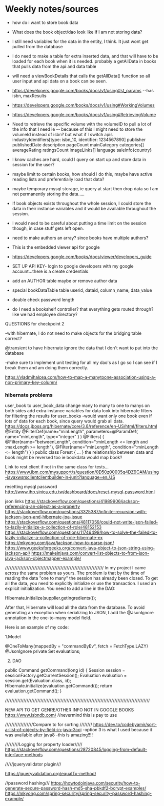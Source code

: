 # Weekly notes/sources

- how do i want to store book data
- What does the book object/dao look like if I am not storing data?
- I still need variables for the data in the entity, I think. It just wont get pulled from the database
- I do need to make a table for extra inserted data, and that will have to be loaded for each book when it is needed. probably a getAllData in books that pulls data from the api and data table
- will need a viewBookDetails that calls the getAllData() function so all user input and api data on a book can be seen. 
- https://developers.google.com/books/docs/v1/using#st_params  --has isbn, maxResults
- https://developers.google.com/books/docs/v1/using#WorkingVolumes
- https://developers.google.com/books/docs/v1/using#RetrievingVolume
- Need to retrieve the specific volume with the volumeID to pull a lot of the info that I need ie
-- because of this I might need to store the volumeId instead of isbn? but what if I switch apis
industryIdentifiers[type: isbn_10, identifier: 1234567890]
publisher
publishedDate
description
pageCount
mainCategory
categories[]
averageRating
ratingsCount
imageLinks[]
language
saleInfo{country}


- I know caches are hard, could I query on start up and store data in session for the user?
- maybe limit to certain books, how should I do this, maybe have active reading lists and preferentially load that data?
- maybe temporary mysql storage, ie query at start then drop data so I am not permanently storing the data.....
- If book objects exists throughout the whole session, I could store the data in their instance vairables and it would be available throughout the session.
- I would need to be careful about putting a time limit on the session though, in case stuff gets left open.
- need to make authors an array? since books have multiple authors? 

- This is the embedded viewer api for google
- https://developers.google.com/books/docs/viewer/developers_guide
- SET UP API KEY- login to google developers with my google account...there is a create credentials

- add an AUTHOR table maybe or remove author data

- special bookDataTable table userid, dataid, column_name, data_value

- double check password length

- do I need a bookshelf controller? that everything gets routed through? like we had employee directory?

QUESTIONS for checkpoint 2

-with hibernate, I do not need to make objects for the bridging table correct?

@transient to have hibernate ignore the data that I don't want to put into the database

-make sure to implement unit testing for all my dao's as I go so I can see if I break them and am doing them correctly.


https://vladmihalcea.com/how-to-map-a-manytoone-association-using-a-non-primary-key-column/


### hibernate problems
user_book to user_book_data
change many to many to one to manys on both sides
add extra instance variables for data
look into hibernate filters for filtering the results for user_books
-would want only one book even if lots of data for each book, since query would grab all data.
https://docs.jboss.org/hibernate/core/3.6/reference/en-US/html/filters.html
@Entity
@FilterDef(name="minLength", parameters=@ParamDef( name="minLength", type="integer" ) )
@Filters( {
    @Filter(name="betweenLength", condition=":minLength <= length and :maxLength >= length"),
    @Filter(name="minLength", condition=":minLength <= length")
} )
public class Forest { ... }
the relationship between data and book might be reversed too ie bookdata would map book?


Link to rest client if not in the same class for tests...
https://www.ibm.com/mysupport/s/question/0D50z00005q4DZ9CAM/using-javaxwsrsclientclientbuilder-in-junit?language=en_US

resetting mysql password
http://www.ihp.sinica.edu.tw/dashboard/docs/reset-mysql-password.html

json links
https://stackoverflow.com/questions/41989906/jackson-referencing-an-object-as-a-property
https://stackoverflow.com/questions/3325387/infinite-recursion-with-jackson-json-and-hibernate-jpa-issue
https://stackoverflow.com/questions/48117059/could-not-write-json-failed-to-lazily-initialize-a-collection-of-role/48152153
https://stackoverflow.com/questions/11746499/how-to-solve-the-failed-to-lazily-initialize-a-collection-of-role-hibernate-ex
https://mkyong.com/java/jackson-how-to-parse-json/
https://www.geeksforgeeks.org/convert-java-object-to-json-string-using-jackson-api/
https://makeinjava.com/convert-list-objects-to-from-json-java-jackson-objectmapper-example/

////////////////////////////////////////////////////////////////
In my project I came across the same problem as yours. The problem is that by the time of reading the data "one to many" the session has already been closed. To get all the data, you need to explicitly initialize or use the transaction. I used an explicit initialization. You need to add a line in the DAO:

Hibernate.initialize(supplier.getIngredients());

After that, Hibernate will load all the data from the database. To avoid generating an exception when serializing to JSON, I add the @JsonIgnore annotation in the one-to-many model field.

Here is an example of my code:

1.Model

@OneToMany(mappedBy = "commandByEv", fetch = FetchType.LAZY)
@JsonIgnore
private Set<Evaluation> evaluations;

2. DAO

public Command getCommand(long id) {
Session session = sessionFactory.getCurrentSession();
Evaluation evaluation = session.get(Evaluation.class, id);
Hibernate.initialize(evaluation.getCommand());
return evaluation.getCommand();
}

//////////////////////////////////////////////////////////////////////////////////////////////

NEW API TO GET GENRE/OTHER INFO NOT IN GOOGLE BOOKS
https://www.isbndb.com/
//nevermind this is pay to use


//////////////////Compare to for sorting ////////
https://dev.to/codebyamir/sort-a-list-of-objects-by-field-in-java-3coj
-option 3 is what I used because it was available after java8
-this is amazing!!!!

/////////Logging for property loader/////
https://stackoverflow.com/questions/28720845/logging-from-default-interface-methods

/////jqueryvalidator plugin///

https://jqueryvalidation.org/equalTo-method/



//password hashing///
https://howtodoinjava.com/security/how-to-generate-secure-password-hash-md5-sha-pbkdf2-bcrypt-examples/
https://mkyong.com/spring-security/spring-security-password-hashing-example/